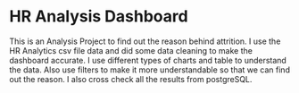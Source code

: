 # HR Analysis Dashboard
This is an Analysis Project to find out the reason behind attrition. I use the HR Analytics csv file data and did some data cleaning to make the dashboard accurate. I use different types of charts and table to understand the data. Also use filters to make it more understandable so that we can find out the reason. I also cross check all the results from postgreSQL.
